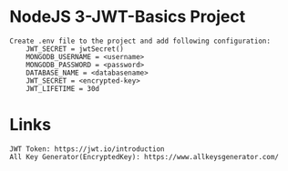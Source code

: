 # NodeJS 3-JWT-Basics Project

    Create .env file to the project and add following configuration:
        JWT_SECRET = jwtSecret()
        MONGODB_USERNAME = <username>
        MONGODB_PASSWORD = <password>
        DATABASE_NAME = <databasename>
        JWT_SECRET = <encrypted-key>
        JWT_LIFETIME = 30d

# Links
    JWT Token: https://jwt.io/introduction
    All Key Generator(EncryptedKey): https://www.allkeysgenerator.com/
